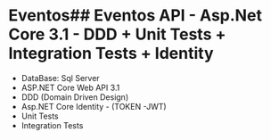 # Eventos##  Eventos API - Asp.Net Core 3.1 - DDD + Unit Tests + Integration Tests + Identity
- DataBase: Sql Server
- ASP.NET Core Web API 3.1
- DDD (Domain Driven Design)
- Asp.NET Core Identity - (TOKEN -JWT)
- Unit Tests
- Integration Tests
